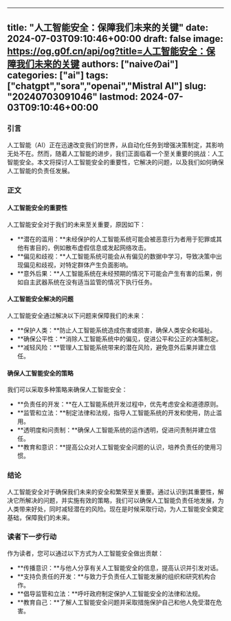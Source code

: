 
---
title: "人工智能安全：保障我们未来的关键"
date: 2024-07-03T09:10:46+00:00
draft: false
image: https://og.g0f.cn/api/og?title=人工智能安全：保障我们未来的关键
authors: ["naiveのai"]
categories: ["ai"]
tags: ["chatgpt","sora","openai","Mistral AI"]
slug: "20240703091046"
lastmod: 2024-07-03T09:10:46+00:00
---
### 引言

人工智能（AI）正在迅速改变我们的世界，从自动化任务到增强决策制定，其影响无处不在。然而，随着人工智能的进步，我们正面临着一个至关重要的挑战：人工智能安全。本文将探讨人工智能安全的重要性，它解决的问题，以及我们如何确保人工智能的负责任发展。

### 正文

#### 人工智能安全的重要性

人工智能安全对于我们的未来至关重要，原因如下：

- **潜在的滥用：**未经保护的人工智能系统可能会被恶意行为者用于犯罪或其他有害目的，例如散布虚假信息或发起网络攻击。
- **偏见和歧视：**人工智能系统可能会从有偏见的数据中学习，导致决策中出现偏见和歧视，对特定群体产生负面影响。
- **意外后果：**人工智能系统在未经预期的情况下可能会产生有害的后果，例如自主武器系统在没有适当监管的情况下执行任务。

#### 人工智能安全解决的问题

人工智能安全通过解决以下问题来保障我们的未来：

- **保护人类：**防止人工智能系统造成伤害或损害，确保人类安全和福祉。
- **确保公平性：**消除人工智能系统中的偏见，促进公平和公正的决策制定。
- **减轻风险：**管理人工智能系统带来的潜在风险，避免意外后果并建立信任。

#### 确保人工智能安全的策略

我们可以采取多种策略来确保人工智能安全：

- **负责任的开发：**在人工智能系统开发过程中，优先考虑安全和道德原则。
- **监管和立法：**制定法律和法规，指导人工智能系统的开发和使用，防止滥用。
- **透明度和问责制：**确保人工智能系统的运作透明，促进问责制并建立信任。
- **教育和意识：**提高公众对人工智能安全问题的认识，培养负责任的使用习惯。

### 结论

人工智能安全对于确保我们未来的安全和繁荣至关重要。通过认识到其重要性，解决它所解决的问题，并实施有效的策略，我们可以确保人工智能负责任地发展，为人类带来好处，同时减轻潜在的风险。现在是时候采取行动，为人工智能安全奠定基础，保障我们的未来。

### 读者下一步行动

作为读者，您可以通过以下方式为人工智能安全做出贡献：

- **传播意识：**与他人分享有关人工智能安全的信息，提高认识并引发对话。
- **支持负责任的开发：**与致力于负责任人工智能发展的组织和研究机构合作。
- **倡导监管和立法：**呼吁政府制定保护人工智能安全的法律和法规。
- **教育自己：**了解人工智能安全问题并采取措施保护自己和他人免受潜在危害。